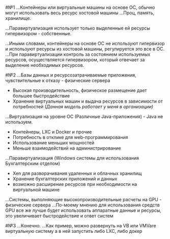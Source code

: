 #№1
...Контейнеры или виртуальные машины на основе ОС, обычно могут использовать весь ресурс хостовой машины
...Проц, память, хранилище. 

...Паравиртуализация использует только выделенные ей ресурсы гипервизором - собственные.

...Иными словами, контейнеры на основе ОС не используют гипервизор и используют ресурсы из хостовой машины, регулируется это все в ОС.
...При паравиртуализации контроль за состоянием используемых ресурсов, осуществляется гипервизором, который отвечает за выделение необходимых ресурсов.

#№2 
...Базы данных и ресурсозатрачиваемые приложения, чувствительные к отказу - физические сервера
- Высокая производительность, физическое размещение дает большее быстродействие
- Хранение виртуальных машин и выдача ресурсов в зависимости от потребностей 
*(Данная модель работает у меня в организации)*

...Виртуализация на уровне ОС (Различные Java-приложения) - Java не используем.
- Контейнеры, LXC и Docker и прочие
- Потребность в отклике для web-программирования
- Использование меньших мощностей
- Меньше взаимодействий на администрирование

...Паравиртуализация (Windows системы для использования Бухгалтерским отделом)
- Xen для разворачивания удаленных и облачных хранилищ 
- Хранение бухгалтерских приложений и данных
- возможно расширение ресурсов при необходимости на виртуальной машине

...Системы, выполняющие высокопроизводительные расчеты на GPU - физические сервера
...По-моему мнению для использования средств GPU все же лучше будет использовать аппаратные данные и ресурсы, это увеличивает быстродействие и ответ систем

#№3 
...Конечно.
...Как пример, можно развернуть на VB или VMVare виртуальную систему а в ней запустить либо LXC, либо докер
